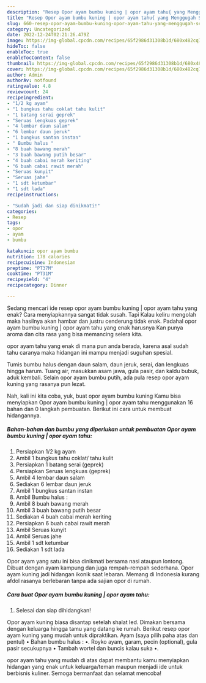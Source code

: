 ```yaml
---
description: "Resep Opor ayam bumbu kuning | opor ayam tahu{ yang Menggugah Selera,  Menu Buat lebaran"
title: "Resep Opor ayam bumbu kuning | opor ayam tahu{ yang Menggugah Selera,  Menu Buat lebaran"
slug: 660-resep-opor-ayam-bumbu-kuning-opor-ayam-tahu-yang-menggugah-selera-menu-buat-lebaran
category: Uncategorized
date: 2022-12-24T02:21:26.479Z
image: https://img-global.cpcdn.com/recipes/65f2986d31308b1d/680x482cq70/opor-ayam-bumbu-kuning-opor-ayam-tahu-foto-resep-utama.jpg
hideToc: false
enableToc: true
enableTocContent: false
thumbnail: https://img-global.cpcdn.com/recipes/65f2986d31308b1d/680x482cq70/opor-ayam-bumbu-kuning-opor-ayam-tahu-foto-resep-utama.jpg
cover: https://img-global.cpcdn.com/recipes/65f2986d31308b1d/680x482cq70/opor-ayam-bumbu-kuning-opor-ayam-tahu-foto-resep-utama.jpg
author: Admin
authorAv: notfound
ratingvalue: 4.8
reviewcount: 24
recipeingredient:
- "1/2 kg ayam"
- "1 bungkus tahu coklat tahu kulit"
- "1 batang serai geprek"
- "Seruas lengkuas geprek"
- "4 lembar daun salam"
- "6 lembar daun jeruk"
- "1 bungkus santan instan"
- " Bumbu halus "
- "8 buah bawang merah"
- "3 buah bawang putih besar"
- "4 buah cabai merah keriting"
- "6 buah cabai rawit merah"
- "Seruas kunyit"
- "Seruas jahe"
- "1 sdt ketumbar"
- "1 sdt lada"
recipeinstructions:

- "Sudah jadi dan siap dinikmati!"
categories:
- Resep
tags:
- opor
- ayam
- bumbu

katakunci: opor ayam bumbu 
nutrition: 178 calories
recipecuisine: Indonesian
preptime: "PT37M"
cooktime: "PT31M"
recipeyield: "4"
recipecategory: Dinner

---
```



Sedang mencari ide resep opor ayam bumbu kuning | opor ayam tahu yang enak? Cara menyiapkannya sangat tidak susah. Tapi Kalau keliru mengolah maka hasilnya akan hambar dan justru cenderung tidak enak. Padahal opor ayam bumbu kuning | opor ayam tahu yang enak harusnya Kan punya aroma dan cita rasa yang bisa memancing selera kita.

 opor ayam tahu yang enak di mana pun anda berada, karena asal sudah tahu caranya maka hidangan ini mampu menjadi suguhan spesial.

Tumis bumbu halus dengan daun salam, daun jeruk, serai, dan lengkuas hingga harum. Tuang air, masukkan asam jawa, gula pasir, dan kaldu bubuk, aduk kembali. Selain opor ayam bumbu putih, ada pula resep opor ayam kuning yang rasanya pun lezat.


Nah, kali ini kita coba, yuk, buat opor ayam bumbu kuning  Kamu bisa menyiapkan Opor ayam bumbu kuning | opor ayam tahu menggunakan 16 bahan dan 0 langkah pembuatan. Berikut ini cara untuk membuat hidangannya.

<!--inarticleads1-->

##### Bahan-bahan dan bumbu yang diperlukan untuk pembuatan Opor ayam bumbu kuning | opor ayam tahu:

1. Persiapkan 1/2 kg ayam
1. Ambil 1 bungkus tahu coklat/ tahu kulit
1. Persiapkan 1 batang serai (geprek)
1. Persiapkan Seruas lengkuas (geprek)
1. Ambil 4 lembar daun salam
1. Sediakan 6 lembar daun jeruk
1. Ambil 1 bungkus santan instan
1. Ambil  Bumbu halus :
1. Ambil 8 buah bawang merah
1. Ambil 3 buah bawang putih besar
1. Sediakan 4 buah cabai merah keriting
1. Persiapkan 6 buah cabai rawit merah
1. Ambil Seruas kunyit
1. Ambil Seruas jahe
1. Ambil 1 sdt ketumbar
1. Sediakan 1 sdt lada


Opor ayam yang satu ini bisa dinikmati bersama nasi ataupun lontong. Dibuat dengan ayam kampung dan juga rempah-rempah sederhana. Opor ayam kuning jadi hidangan ikonik saat lebaran. Memang di Indonesia kurang afdol rasanya berlebaran tanpa ada sajian opor di rumah. 

<!--inarticleads2-->

##### Cara buat Opor ayam bumbu kuning | opor ayam tahu:


1. Selesai dan siap dihidangkan!

Opor ayam kuning biasa disantap setelah shalat Ied. Dimakan bersama dengan keluarga hingga tamu yang datang ke rumah. Berikut resep opor ayam kuning yang mudah untuk dipraktikan. Ayam (saya pilih paha atas dan pentul) • Bahan bumbu halus : •. Royko ayam, garam, pecin (optional), gula pasir secukupnya • Tambah wortel dan buncis kalau suka •. 

 opor ayam tahu yang mudah di atas dapat membantu kamu menyiapkan hidangan yang enak untuk keluarga/teman maupun menjadi ide untuk berbisnis kuliner. Semoga bermanfaat dan selamat mencoba!
